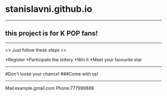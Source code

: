 # stanislavni.github.io
***
## this project is for K POP fans!
***
<>
Just follow these steps
<>

*Register
*Participate the lottery
*Win it
*Meet your favourite star
***

#Don't loose your chance!
###Come with us!
***
Mail:example.gmail.com
Phone:777999888
